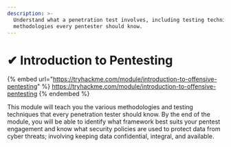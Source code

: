 ```yaml
---
description: >-
  Understand what a penetration test involves, including testing techniques and
  methodologies every pentester should know.
---
```


# ✔ Introduction to Pentesting

{% embed url="https://tryhackme.com/module/introduction-to-offensive-pentesting" %}
https://tryhackme.com/module/introduction-to-offensive-pentesting
{% endembed %}

This module will teach you the various methodologies and testing techniques that every penetration tester should know. By the end of the module, you will be able to identify what framework best suits your pentest engagement and know what security policies are used to protect data from cyber threats; involving keeping data confidential, integral, and available.
